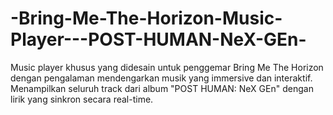 # -Bring-Me-The-Horizon-Music-Player---POST-HUMAN-NeX-GEn-
Music player khusus yang didesain untuk penggemar Bring Me The Horizon dengan pengalaman mendengarkan musik yang immersive dan interaktif. Menampilkan seluruh track dari album "POST HUMAN: NeX GEn" dengan lirik yang sinkron secara real-time.
